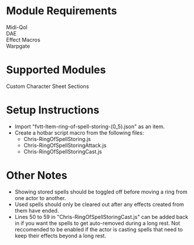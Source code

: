# Module Requirements  
Midi-Qol  
DAE  
Effect Macros  
Warpgate  
# Supported Modules   
Custom Character Sheet Sections  
# Setup Instructions  
- Import "fvtt-Item-ring-of-spell-storing-(0_5).json" as an item.  
- Create a hotbar script macro from the following files:  
  - Chris-RingOfSpellStoring.js  
  - Chris-RingOfSpellStoringAttack.js  
  - Chris-RingOfSpellStoringCast.js   
# Other Notes  
- Showing stored spells should be toggled off before moving a ring from one actor to another.  
- Used spells should only be cleared out after any effects created from them have ended.  
- Lines 50 to 59 in "Chris-RingOfSpellStoringCast.js" can be added back in if you want the spells to get auto-removed during a long rest. Not reccomended to be enabled if the actor is casting spells that need to keep their effects beyond a long rest.